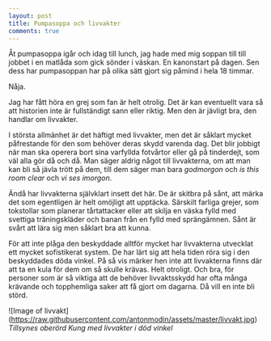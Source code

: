 ```yaml
---
layout: post
title: Pumpasoppa och livvakter
comments: true
---
```


Åt pumpasoppa igår och idag till lunch, jag hade med mig soppan till till jobbet i en matlåda som gick sönder i väskan. En kanonstart på dagen. Sen dess har pumpasoppan har på olika sätt gjort sig påmind i hela 18 timmar. 

Nåja. 

Jag har fått höra en grej som fan är helt otrolig. Det är kan eventuellt vara så att historien inte är fullständigt sann eller riktig. Men den är jävligt bra, den handlar om livvakter. 

I största allmänhet är det häftigt med livvakter, men det är såklart mycket påfrestande för den som behöver deras skydd varenda dag. Det blir jobbigt när man ska operera bort sina varfyllda fotvårtor eller gå på tinderdejt, som väl alla gör då och då. Man säger aldrig något till livvakterna, om att man kan bli så jävla trött på dem, till dem säger man bara <i>godmorgon</i> och <i>is this room clear</i> och <i>vi ses imorgon</i>. 

Ändå har livvakterna självklart insett det här. De är skitbra på sånt, att märka det som egentligen är helt omöjligt att upptäcka. Särskilt farliga grejer, som tokstollar som planerar tårtattacker eller att skilja en väska fylld med svettiga träningskläder och banan från en fylld med sprängämnen. Sånt är svårt att lära sig men såklart bra att kunna. 

För att inte plåga den beskyddade alltför mycket har livvakterna utvecklat ett mycket sofistikerat system. De har lärt sig att hela tiden röra sig i den beskyddades döda vinkel. På så vis märker hen inte att livvakterna finns där att ta en kula för dem om så skulle krävas. Helt otroligt. Och bra, för personer som är så viktiga att de behöver livvaktsskydd har ofta många krävande och topphemliga saker att få gjort om dagarna. Då vill en inte bli störd.  

![Image of livvakt]
(https://raw.githubusercontent.com/antonmodin/assets/master/livvakt.jpg)
<i>Tillsynes oberörd Kung med livvakter i död vinkel</i>

